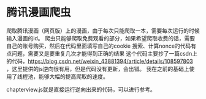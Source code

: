 # 腾讯漫画爬虫

爬取腾讯漫画（网页版）上的漫画，由于每次只能爬取一本，需要每次运行的时候输入漫画的id。
爬虫只能够爬取免费观看的部分，如果希望爬取收费的话，需要自己的账号购买，然后在代码里面填写自己的cookie
搜索、计算nonce的代码有点问题，需要又是要重复几次才能得到正确的结果
这个代码主要抄了一篇csdn上的代码，https://blog.csdn.net/weixin_43881394/article/details/108597803 ，这里提供的js逆向很有用，但是代码没有更新，会出错。
我在之前的基础上使用了线程池，能够大幅的提高爬取的速度。

chapterview.js就是直接运行逆向出来的代码，可以进行参考。
